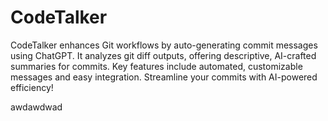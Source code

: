 # CodeTalker
CodeTalker enhances Git workflows by auto-generating commit messages using ChatGPT. It analyzes git diff outputs, offering descriptive, AI-crafted summaries for commits. Key features include automated, customizable messages and easy integration. Streamline your commits with AI-powered efficiency!

awdawdwad